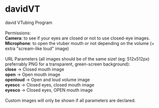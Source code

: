 # davidVT
david VTubing Program
<br>
<br>
Permissions:
<br>
**Camera**: to see if your eyes are closed or not to use closed-eye images.
<br>
**Microphone**: to open the vtuber mouth or not depending on the volume (+ extra "scream-like loud" image)
<br>
<br>
URL Parameters (all images should be of the same size! (eg: 512x512px) preferrably PNG for a transparent, green-screen background):
<br>
**close** -> Closed mouth image<br>
**open** -> Open mouth image<br>
**openloud** -> Open and loud volume image<br>
**eyescc** -> Closed eyes, closed mouth image<br>
**eyesco** -> Closed eyes, OPEN mouth image
<br><br>
Custom images will only be shown if all parameters are declared.
